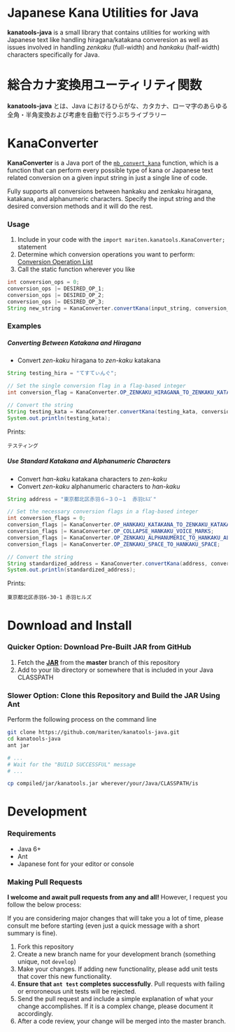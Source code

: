 # Japanese Kana Utilities for Java
**kanatools-java** is a small library that contains utilities for working with Japanese text like handling hiragana/katakana converesion as well as issues involved in handling *zenkaku* (full-width) and *hankaku* (half-width) characters specifically for Java.

# 総合カナ変換用ユーティリティ関数
**kanatools-java** とは、Java におけるひらがな、カタカナ、ローマ字のあらゆる全角・半角変換および考慮を自動で行うぷちライブラリー

# KanaConverter
**KanaConverter** is a Java port of the [`mb_convert_kana`](http://www.php.net/manual/en/function.mb-convert-kana.php) function, which is a function that can perform every possible type of kana or Japanese text related conversion on a given input string in just a single line of code.

Fully supports all conversions between hankaku and zenkaku hiragana, katakana, and alphanumeric characters. Specify the input string and the desired conversion methods and it will do the rest.

### Usage
1. Include in your code with the `import mariten.kanatools.KanaConverter;` statement
2. Determine which conversion operations you want to perform: [Conversion Operation List](https://github.com/mariten/kanatools-java/blob/master/src/mariten/kanatools/KanaConverter.java#L11)
3. Call the static function wherever you like
```java
int conversion_ops = 0;
conversion_ops |= DESIRED_OP_1;
conversion_ops |= DESIRED_OP_2;
conversion_ops |= DESIRED_OP_3;
String new_string = KanaConverter.convertKana(input_string, conversion_ops);
```

### Examples
##### Converting Between Katakana and Hiragana
* Convert *zen-kaku* hiragana to *zen-kaku* katakana
```java
String testing_hira = "てすてぃんぐ";

// Set the single conversion flag in a flag-based integer
int conversion_flag = KanaConverter.OP_ZENKAKU_HIRAGANA_TO_ZENKAKU_KATAKANA;

// Convert the string
String testing_kata = KanaConverter.convertKana(testing_kata, conversion_flag);
System.out.println(testing_kata);
```
Prints:
```
テスティング
```

##### Use Standard Katakana and Alphanumeric Characters
* Convert *han-kaku* katakana characters to *zen-kaku*
* Convert *zen-kaku* alphanumeric characters to *han-kaku*
```java
String address = "東京都北区赤羽６−３０−１　赤羽ﾋﾙｽﾞ"

// Set the necessary conversion flags in a flag-based integer
int conversion_flags = 0;
conversion_flags |= KanaConverter.OP_HANKAKU_KATAKANA_TO_ZENKAKU_KATAKANA;
conversion_flags |= KanaConverter.OP_COLLAPSE_HANKAKU_VOICE_MARKS;
conversion_flags |= KanaConverter.OP_ZENKAKU_ALPHANUMERIC_TO_HANKAKU_ALPHANUMERIC;
conversion_flags |= KanaConverter.OP_ZENKAKU_SPACE_TO_HANKAKU_SPACE;

// Convert the string
String standardized_address = KanaConverter.convertKana(address, conversion_flags);
System.out.println(standardized_address);
```
Prints:
```
東京都北区赤羽6-30-1 赤羽ヒルズ
```


# Download and Install
### Quicker Option: Download Pre-Built JAR from GitHub
1. Fetch the [**JAR**](https://github.com/mariten/kanatools-java/blob/master/compiled/jar/kanatools.jar) from the **master** branch of this repository
2. Add to your lib directory or somewhere that is included in your Java CLASSPATH

### Slower Option: Clone this Repository and Build the JAR Using Ant
Perform the following process on the command line
```bash
git clone https://github.com/mariten/kanatools-java.git
cd kanatools-java
ant jar

# ...
# Wait for the "BUILD SUCCESSFUL" message
# ...

cp compiled/jar/kanatools.jar wherever/your/Java/CLASSPATH/is
```

# Development
### Requirements
* Java 6+
* Ant
* Japanese font for your editor or console

### Making Pull Requests
**I welcome and await pull requests from any and all!** However, I request you follow the below process:

If you are considering major changes that will take you a lot of time, please consult me before starting (even just a quick message with a short summary is fine).

1. Fork this repository
2. Create a new branch name for your development branch (something unique, not `develop`)
3. Make your changes.  If adding new functionality, please add unit tests that cover this new functionality.
4. **Ensure that `ant test` completes successfully**.  Pull requests with failing or erroroneous unit tests will be rejected.
5. Send the pull request and include a simple explanation of what your change accomplishes.  If it is a complex change, please document it accordingly.
6. After a code review, your change will be merged into the master branch.
